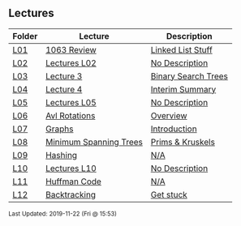 ## Lectures
| Folder | Lecture | Description|
 | ------------|------------|------------|
 | [L01](https://github.com/rugbyprof/3013-Algorithms/tree/master/Lectures/L01) | [ 1063 Review ](https://github.com/rugbyprof/3013-Algorithms/tree/master/Lectures/L01) | [ Linked List Stuff](https://github.com/rugbyprof/3013-Algorithms/tree/master/Lectures/L01) | [N/A](https://github.com/rugbyprof/3013-Algorithms/tree/master/Lectures/L01) |
 | [L02](https://github.com/rugbyprof/3013-Algorithms/tree/master/Lectures/L02) | [ Lectures L02 ](https://github.com/rugbyprof/3013-Algorithms/tree/master/Lectures/L02) | [ No Description](https://github.com/rugbyprof/3013-Algorithms/tree/master/Lectures/L02) | [N/A](https://github.com/rugbyprof/3013-Algorithms/tree/master/Lectures/L02) |
 | [L03](https://github.com/rugbyprof/3013-Algorithms/tree/master/Lectures/L03) | [ Lecture 3 ](https://github.com/rugbyprof/3013-Algorithms/tree/master/Lectures/L03) | [ Binary Search Trees](https://github.com/rugbyprof/3013-Algorithms/tree/master/Lectures/L03) | [N/A](https://github.com/rugbyprof/3013-Algorithms/tree/master/Lectures/L03) |
 | [L04](https://github.com/rugbyprof/3013-Algorithms/tree/master/Lectures/L04) | [ Lecture 4 ](https://github.com/rugbyprof/3013-Algorithms/tree/master/Lectures/L04) | [ Interim Summary](https://github.com/rugbyprof/3013-Algorithms/tree/master/Lectures/L04) | [N/A](https://github.com/rugbyprof/3013-Algorithms/tree/master/Lectures/L04) |
 | [L05](https://github.com/rugbyprof/3013-Algorithms/tree/master/Lectures/L05) | [ Lectures L05 ](https://github.com/rugbyprof/3013-Algorithms/tree/master/Lectures/L05) | [ No Description](https://github.com/rugbyprof/3013-Algorithms/tree/master/Lectures/L05) | [N/A](https://github.com/rugbyprof/3013-Algorithms/tree/master/Lectures/L05) |
 | [L06](https://github.com/rugbyprof/3013-Algorithms/tree/master/Lectures/L06) | [ Avl Rotations ](https://github.com/rugbyprof/3013-Algorithms/tree/master/Lectures/L06) | [ Overview](https://github.com/rugbyprof/3013-Algorithms/tree/master/Lectures/L06) | [L06](https://github.com/rugbyprof/3013-Algorithms/tree/master/Lectures/L06) | [ Rotations: How they work](https://github.com/rugbyprof/3013-Algorithms/tree/master/Lectures/L06) | [L06](https://github.com/rugbyprof/3013-Algorithms/tree/master/Lectures/L06) | [ Rotations, When to Use Them and Why](https://github.com/rugbyprof/3013-Algorithms/tree/master/Lectures/L06) | [L06](https://github.com/rugbyprof/3013-Algorithms/tree/master/Lectures/L06) | [ Summary](https://github.com/rugbyprof/3013-Algorithms/tree/master/Lectures/L06) | [L06](https://github.com/rugbyprof/3013-Algorithms/tree/master/Lectures/L06) | [ Further Reading](https://github.com/rugbyprof/3013-Algorithms/tree/master/Lectures/L06) | [N/A](https://github.com/rugbyprof/3013-Algorithms/tree/master/Lectures/L06) |
 | [L07](https://github.com/rugbyprof/3013-Algorithms/tree/master/Lectures/L07) | [ Graphs ](https://github.com/rugbyprof/3013-Algorithms/tree/master/Lectures/L07) | [ Introduction](https://github.com/rugbyprof/3013-Algorithms/tree/master/Lectures/L07) | [L07](https://github.com/rugbyprof/3013-Algorithms/tree/master/Lectures/L07) | [ Introduction](https://github.com/rugbyprof/3013-Algorithms/tree/master/Lectures/L07) | [L07](https://github.com/rugbyprof/3013-Algorithms/tree/master/Lectures/L07) | [ Problem:](https://github.com/rugbyprof/3013-Algorithms/tree/master/Lectures/L07) | [L07](https://github.com/rugbyprof/3013-Algorithms/tree/master/Lectures/L07) | [ Basic Vocabulary](https://github.com/rugbyprof/3013-Algorithms/tree/master/Lectures/L07) | [L07](https://github.com/rugbyprof/3013-Algorithms/tree/master/Lectures/L07) | [ Simple Graph](https://github.com/rugbyprof/3013-Algorithms/tree/master/Lectures/L07) | [L07](https://github.com/rugbyprof/3013-Algorithms/tree/master/Lectures/L07) | [ Multi Graph](https://github.com/rugbyprof/3013-Algorithms/tree/master/Lectures/L07) | [L07](https://github.com/rugbyprof/3013-Algorithms/tree/master/Lectures/L07) | [ Multi Graph](https://github.com/rugbyprof/3013-Algorithms/tree/master/Lectures/L07) | [L07](https://github.com/rugbyprof/3013-Algorithms/tree/master/Lectures/L07) | [ Directed Graph](https://github.com/rugbyprof/3013-Algorithms/tree/master/Lectures/L07) | [L07](https://github.com/rugbyprof/3013-Algorithms/tree/master/Lectures/L07) | [ Weighted Graph](https://github.com/rugbyprof/3013-Algorithms/tree/master/Lectures/L07) | [L07](https://github.com/rugbyprof/3013-Algorithms/tree/master/Lectures/L07) | [ Adjacency and Degree](https://github.com/rugbyprof/3013-Algorithms/tree/master/Lectures/L07) | [L07](https://github.com/rugbyprof/3013-Algorithms/tree/master/Lectures/L07) | [ Number of Edges](https://github.com/rugbyprof/3013-Algorithms/tree/master/Lectures/L07) | [L07](https://github.com/rugbyprof/3013-Algorithms/tree/master/Lectures/L07) | [ Directed Graphs](https://github.com/rugbyprof/3013-Algorithms/tree/master/Lectures/L07) | [L07](https://github.com/rugbyprof/3013-Algorithms/tree/master/Lectures/L07) | [ Number of Edges](https://github.com/rugbyprof/3013-Algorithms/tree/master/Lectures/L07) | [L07](https://github.com/rugbyprof/3013-Algorithms/tree/master/Lectures/L07) | [ Regular Graph](https://github.com/rugbyprof/3013-Algorithms/tree/master/Lectures/L07) | [L07](https://github.com/rugbyprof/3013-Algorithms/tree/master/Lectures/L07) | [ Connectivity](https://github.com/rugbyprof/3013-Algorithms/tree/master/Lectures/L07) | [L07](https://github.com/rugbyprof/3013-Algorithms/tree/master/Lectures/L07) | [ Representing Graphs](https://github.com/rugbyprof/3013-Algorithms/tree/master/Lectures/L07) | [L07](https://github.com/rugbyprof/3013-Algorithms/tree/master/Lectures/L07) | [ Trees](https://github.com/rugbyprof/3013-Algorithms/tree/master/Lectures/L07) | [N/A](https://github.com/rugbyprof/3013-Algorithms/tree/master/Lectures/L07) |
 | [L08](https://github.com/rugbyprof/3013-Algorithms/tree/master/Lectures/L08) | [ Minimum Spanning Trees ](https://github.com/rugbyprof/3013-Algorithms/tree/master/Lectures/L08) | [ Prims & Kruskels](https://github.com/rugbyprof/3013-Algorithms/tree/master/Lectures/L08) | [L08](https://github.com/rugbyprof/3013-Algorithms/tree/master/Lectures/L08) | [ Kruskal's Algorithm](https://github.com/rugbyprof/3013-Algorithms/tree/master/Lectures/L08) | [L08](https://github.com/rugbyprof/3013-Algorithms/tree/master/Lectures/L08) | [ Kruskels Code](https://github.com/rugbyprof/3013-Algorithms/tree/master/Lectures/L08) | [L08](https://github.com/rugbyprof/3013-Algorithms/tree/master/Lectures/L08) | [ Pseudo Code](https://github.com/rugbyprof/3013-Algorithms/tree/master/Lectures/L08) | [L08](https://github.com/rugbyprof/3013-Algorithms/tree/master/Lectures/L08) | [ C++](https://github.com/rugbyprof/3013-Algorithms/tree/master/Lectures/L08) | [L08](https://github.com/rugbyprof/3013-Algorithms/tree/master/Lectures/L08) | [include <cstdio>](https://github.com/rugbyprof/3013-Algorithms/tree/master/Lectures/L08) | [L08](https://github.com/rugbyprof/3013-Algorithms/tree/master/Lectures/L08) | [include <vector>](https://github.com/rugbyprof/3013-Algorithms/tree/master/Lectures/L08) | [L08](https://github.com/rugbyprof/3013-Algorithms/tree/master/Lectures/L08) | [include <algorithm>](https://github.com/rugbyprof/3013-Algorithms/tree/master/Lectures/L08) | [L08](https://github.com/rugbyprof/3013-Algorithms/tree/master/Lectures/L08) | [define edge pair< int, int >](https://github.com/rugbyprof/3013-Algorithms/tree/master/Lectures/L08) | [L08](https://github.com/rugbyprof/3013-Algorithms/tree/master/Lectures/L08) | [define MAX 1001](https://github.com/rugbyprof/3013-Algorithms/tree/master/Lectures/L08) | [L08](https://github.com/rugbyprof/3013-Algorithms/tree/master/Lectures/L08) | [ Prim's Algorithm](https://github.com/rugbyprof/3013-Algorithms/tree/master/Lectures/L08) | [L08](https://github.com/rugbyprof/3013-Algorithms/tree/master/Lectures/L08) | [ Prims Code](https://github.com/rugbyprof/3013-Algorithms/tree/master/Lectures/L08) | [L08](https://github.com/rugbyprof/3013-Algorithms/tree/master/Lectures/L08) | [ Pseudo Code](https://github.com/rugbyprof/3013-Algorithms/tree/master/Lectures/L08) | [L08](https://github.com/rugbyprof/3013-Algorithms/tree/master/Lectures/L08) | [ C++](https://github.com/rugbyprof/3013-Algorithms/tree/master/Lectures/L08) | [L08](https://github.com/rugbyprof/3013-Algorithms/tree/master/Lectures/L08) | [include "ggraaf.h"](https://github.com/rugbyprof/3013-Algorithms/tree/master/Lectures/L08) | [L08](https://github.com/rugbyprof/3013-Algorithms/tree/master/Lectures/L08) | [include <fstream>](https://github.com/rugbyprof/3013-Algorithms/tree/master/Lectures/L08) | [L08](https://github.com/rugbyprof/3013-Algorithms/tree/master/Lectures/L08) | [include <queue>](https://github.com/rugbyprof/3013-Algorithms/tree/master/Lectures/L08) | [L08](https://github.com/rugbyprof/3013-Algorithms/tree/master/Lectures/L08) | [include <map>](https://github.com/rugbyprof/3013-Algorithms/tree/master/Lectures/L08) | [L08](https://github.com/rugbyprof/3013-Algorithms/tree/master/Lectures/L08) | [include <vector>](https://github.com/rugbyprof/3013-Algorithms/tree/master/Lectures/L08) | [L08](https://github.com/rugbyprof/3013-Algorithms/tree/master/Lectures/L08) | [ Works Cited](https://github.com/rugbyprof/3013-Algorithms/tree/master/Lectures/L08) | [N/A](https://github.com/rugbyprof/3013-Algorithms/tree/master/Lectures/L08) |
 | [L09](https://github.com/rugbyprof/3013-Algorithms/tree/master/Lectures/L09) | [ Hashing](https://github.com/rugbyprof/3013-Algorithms/tree/master/Lectures/L09) | [N/A](https://github.com/rugbyprof/3013-Algorithms/tree/master/Lectures/L09) |
 | [L10](https://github.com/rugbyprof/3013-Algorithms/tree/master/Lectures/L10) | [ Lectures L10 ](https://github.com/rugbyprof/3013-Algorithms/tree/master/Lectures/L10) | [ No Description](https://github.com/rugbyprof/3013-Algorithms/tree/master/Lectures/L10) | [N/A](https://github.com/rugbyprof/3013-Algorithms/tree/master/Lectures/L10) |
 | [L11](https://github.com/rugbyprof/3013-Algorithms/tree/master/Lectures/L11) | [ Huffman Code](https://github.com/rugbyprof/3013-Algorithms/tree/master/Lectures/L11) | [N/A](https://github.com/rugbyprof/3013-Algorithms/tree/master/Lectures/L11) |
 | [L12](https://github.com/rugbyprof/3013-Algorithms/tree/master/Lectures/L12) | [ Backtracking ](https://github.com/rugbyprof/3013-Algorithms/tree/master/Lectures/L12) | [ Get stuck](https://github.com/rugbyprof/3013-Algorithms/tree/master/Lectures/L12) | [N/A](https://github.com/rugbyprof/3013-Algorithms/tree/master/Lectures/L12) |

<sup>Last Updated: 2019-11-22 (Fri @ 15:53)</sup>